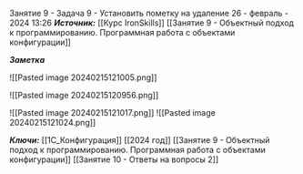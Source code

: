 
Занятие 9 - Задача 9 - Установить пометку на удаление
 26 - февраль - 2024  13:26 
***Источник:***  [[Курс IronSkills]] [[Занятие 9 - Объектный подход к программированию. Программная работа с объектами конфигурации]]

***Заметка*** 

![[Pasted image 20240215121005.png]]

![[Pasted image 20240215120956.png]]

![[Pasted image 20240215121017.png]]
![[Pasted image 20240215121024.png]]


***Ключи:*** [[1С_Конфигурация]] [[2024 год]]  [[Занятие 9 - Объектный подход к программированию. Программная работа с объектами конфигурации]] [[Занятие 10 - Ответы на вопросы 2]]